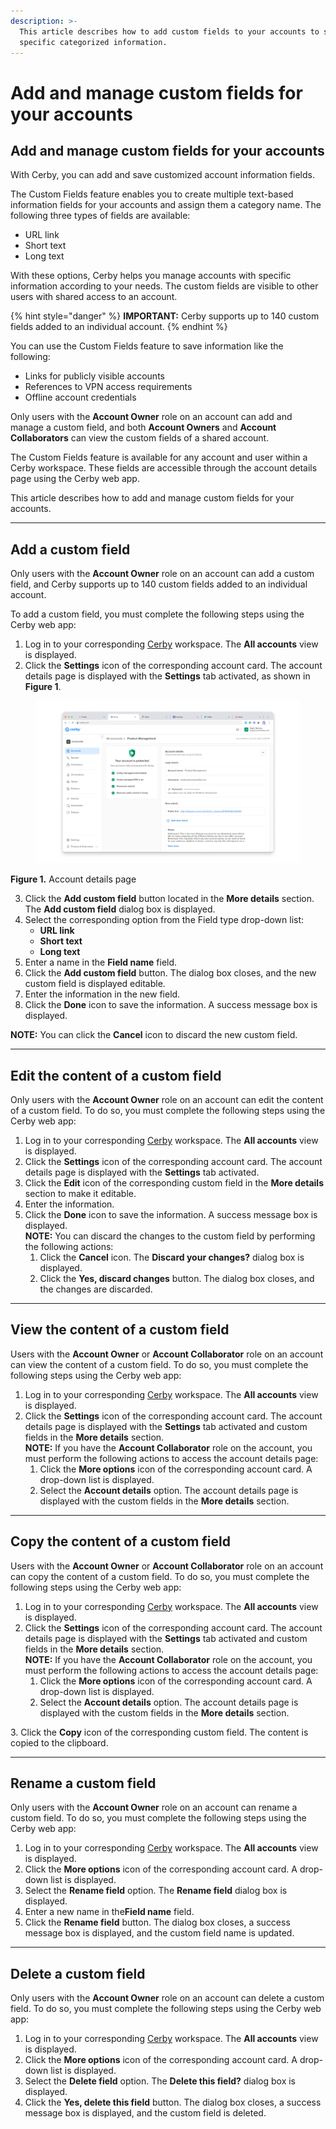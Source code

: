 ```yaml
---
description: >-
  This article describes how to add custom fields to your accounts to save
  specific categorized information.
---
```


# Add and manage custom fields for your accounts

## Add and manage custom fields for your accounts

With Cerby, you can add and save customized account information fields.

The Custom Fields feature enables you to create multiple text-based information fields for your accounts and assign them a category name. The following three types of fields are available:

* URL link
* Short text
* Long text

With these options, Cerby helps you manage accounts with specific information according to your needs. The custom fields are visible to other users with shared access to an account.

{% hint style="danger" %}
**IMPORTANT:** Cerby supports up to 140 custom fields added to an individual account.
{% endhint %}

You can use the Custom Fields feature to save information like the following:

* Links for publicly visible accounts
* References to VPN access requirements
* Offline account credentials

Only users with the **Account Owner** role on an account can add and manage a custom field, and both **Account Owners** and **Account Collaborators** can view the custom fields of a shared account.

The Custom Fields feature is available for any account and user within a Cerby workspace. These fields are accessible through the account details page using the Cerby web app.

This article describes how to add and manage custom fields for your accounts.

***

## Add a custom field

Only users with the **Account Owner** role on an account can add a custom field, and Cerby supports up to 140 custom fields added to an individual account.

To add a custom field, you must complete the following steps using the Cerby web app:

1. Log in to your corresponding [Cerby](https://app.cerby.com/) workspace. The **All accounts** view is displayed.
2. Click the **Settings** icon of the corresponding account card. The account details page is displayed with the **Settings** tab activated, as shown in **Figure 1**.

<figure><img src="../.gitbook/assets/Account_details_page.png" alt="Screenshot of the account details page, where you can manage your account and add custom fields to save specific and categorized information."><figcaption></figcaption></figure>

**Figure 1.** Account details page

3. Click the **Add custom field** button located in the **More details** section. The **Add custom field** dialog box is displayed.
4. Select the corresponding option from the Field type drop-down list:
   * **URL link**
   * **Short text**
   * **Long text**
5. Enter a name in the **Field name** field.
6. Click the **Add custom field** button. The dialog box closes, and the new custom field is displayed editable.
7. Enter the information in the new field.
8. Click the **Done** icon to save the information. A success message box is displayed.

**NOTE:** You can click the **Cancel** icon to discard the new custom field.

***

## Edit the content of a custom field

Only users with the **Account Owner** role on an account can edit the content of a custom field. To do so, you must complete the following steps using the Cerby web app:

1. Log in to your corresponding [Cerby](https://app.cerby.com/) workspace. The **All accounts** view is displayed.
2. Click the **Settings** icon of the corresponding account card. The account details page is displayed with the **Settings** tab activated.
3. Click the **Edit** icon of the corresponding custom field in the **More details** section to make it editable.
4. Enter the information.
5. Click the **Done** icon to save the information. A success message box is displayed.\
   **NOTE:** You can discard the changes to the custom field by performing the following actions:
   1. Click the **Cancel** icon. The **Discard your changes?** dialog box is displayed.
   2. Click the **Yes, discard changes** button. The dialog box closes, and the changes are discarded.

***

## View the content of a custom field

Users with the **Account Owner** or **Account Collaborator** role on an account can view the content of a custom field. To do so, you must complete the following steps using the Cerby web app:

1. Log in to your corresponding [Cerby](https://app.cerby.com/) workspace. The **All accounts** view is displayed.
2. Click the **Settings** icon of the corresponding account card. The account details page is displayed with the **Settings** tab activated and custom fields in the **More details** section.\
   **NOTE:** If you have the **Account Collaborator** role on the account, you must perform the following actions to access the account details page:
   1. Click the **More options** icon of the corresponding account card. A drop-down list is displayed.
   2. Select the **Account details** option. The account details page is displayed with the custom fields in the **More details** section.

***

## Copy the content of a custom field

Users with the **Account Owner** or **Account Collaborator** role on an account can copy the content of a custom field. To do so, you must complete the following steps using the Cerby web app:

1. Log in to your corresponding [Cerby](https://app.cerby.com/) workspace. The **All accounts** view is displayed.
2. Click the **Settings** icon of the corresponding account card. The account details page is displayed with the **Settings** tab activated and custom fields in the **More details** section.\
   **NOTE:** If you have the **Account Collaborator** role on the account, you must perform the following actions to access the account details page:
   1. Click the **More options** icon of the corresponding account card. A drop-down list is displayed.
   2. Select the **Account details** option. The account details page is displayed with the custom fields in the **More details** section.

3\. Click the **Copy** icon of the corresponding custom field. The content is copied to the clipboard.

***

## Rename a custom field

Only users with the **Account Owner** role on an account can rename a custom field. To do so, you must complete the following steps using the Cerby web app:

1. Log in to your corresponding [Cerby](https://app.cerby.com/) workspace. The **All accounts** view is displayed.
2. Click the **More options** icon of the corresponding account card. A drop-down list is displayed.
3. Select the **Rename field** option. The **Rename field** dialog box is displayed.
4. Enter a new name in the**Field name** field.
5. Click the **Rename field** button. The dialog box closes, a success message box is displayed, and the custom field name is updated.

***

## Delete a custom field

Only users with the **Account Owner** role on an account can delete a custom field. To do so, you must complete the following steps using the Cerby web app:

1. Log in to your corresponding [Cerby](https://app.cerby.com/) workspace. The **All accounts** view is displayed.
2. Click the **More options** icon of the corresponding account card. A drop-down list is displayed.
3. Select the **Delete field** option. The **Delete this field?** dialog box is displayed.
4. Click the **Yes, delete this field** button. The dialog box closes, a success message box is displayed, and the custom field is deleted.
